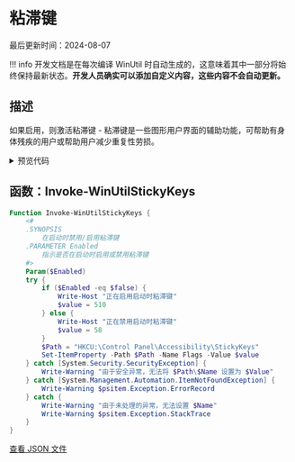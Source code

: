 # 粘滞键

最后更新时间：2024-08-07


!!! info
     开发文档是在每次编译 WinUtil 时自动生成的，这意味着其中一部分将始终保持最新状态。**开发人员确实可以添加自定义内容，这些内容不会自动更新。**
## 描述

如果启用，则激活粘滞键 - 粘滞键是一些图形用户界面的辅助功能，可帮助有身体残疾的用户或帮助用户减少重复性劳损。

<!-- BEGIN CUSTOM CONTENT -->

<!-- END CUSTOM CONTENT -->

<details>
<summary>预览代码</summary>

```json
{
  "Content": "Sticky Keys",
  "Description": "If Enabled then Sticky Keys is activated - Sticky keys is an accessibility feature of some graphical user interfaces which assists users who have physical disabilities or help users reduce repetitive strain injury.",
  "category": "Customize Preferences",
  "panel": "2",
  "Order": "a108_",
  "Type": "Toggle",
  "link": "https://christitustech.github.io/winutil/dev/tweaks/Customize-Preferences/StickyKeys"
}
```

</details>

## 函数：Invoke-WinUtilStickyKeys

```powershell
Function Invoke-WinUtilStickyKeys {
    <#
    .SYNOPSIS
        在启动时禁用/启用粘滞键
    .PARAMETER Enabled
        指示是否在启动时启用或禁用粘滞键
    #>
    Param($Enabled)
    try {
        if ($Enabled -eq $false) {
            Write-Host "正在启用启动时粘滞键"
            $value = 510
        } else {
            Write-Host "正在禁用启动时粘滞键"
            $value = 58
        }
        $Path = "HKCU:\Control Panel\Accessibility\StickyKeys"
        Set-ItemProperty -Path $Path -Name Flags -Value $value
    } catch [System.Security.SecurityException] {
        Write-Warning "由于安全异常，无法将 $Path\$Name 设置为 $Value"
    } catch [System.Management.Automation.ItemNotFoundException] {
        Write-Warning $psitem.Exception.ErrorRecord
    } catch {
        Write-Warning "由于未处理的异常，无法设置 $Name"
        Write-Warning $psitem.Exception.StackTrace
    }
}

```


<!-- BEGIN SECOND CUSTOM CONTENT -->

<!-- END SECOND CUSTOM CONTENT -->


[查看 JSON 文件](https://github.com/ChrisTitusTech/winutil/tree/main/config/tweaks.json)
